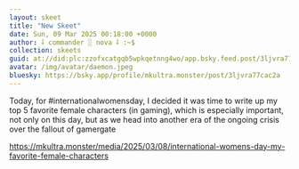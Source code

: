 ```yaml
---
layout: skeet
title: "New Skeet"
date: Sun, 09 Mar 2025 00:18:00 +0000
author: ⸸ commander ░ nova ⸸ :~$
collection: skeets
guid: at://did:plc:zzofxcatgqb5wpkqetnng4wo/app.bsky.feed.post/3ljvra77cac2a
avatar: /img/avatar/daemon.jpeg
bluesky: https://bsky.app/profile/mkultra.monster/post/3ljvra77cac2a
---
```


Today, for #internationalwomensday, I decided it was time to write up my top 5 favorite female characters (in gaming), which is especially important, not only on this day, but as we head into another era of the ongoing crisis over the fallout of gamergate

<a href="https://mkultra.monster/media/2025/03/08/international-womens-day-my-favorite-female-characters" target="_blank">https://mkultra.monster/media/2025/03/08/international-womens-day-my-favorite-female-characters</a>
